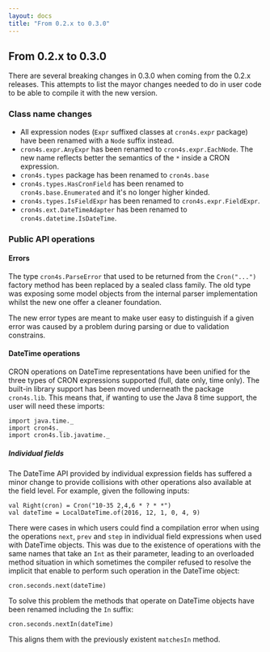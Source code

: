 ```yaml
---
layout: docs
title: "From 0.2.x to 0.3.0"
---
```


## From 0.2.x to 0.3.0

There are several breaking changes in 0.3.0 when coming from the 0.2.x releases. This attempts to list the mayor 
changes needed to do in user code to be able to compile it with the new version.

### Class name changes

 * All expression nodes (`Expr` suffixed classes at `cron4s.expr` package) have been renamed with a `Node` suffix instead.
 * `cron4s.expr.AnyExpr` has been renamed to `cron4s.expr.EachNode`. The new name reflects better the semantics of the `*` inside a CRON expression.
 * `cron4s.types` package has been renamed to `cron4s.base`
 * `cron4s.types.HasCronField` has been renamed to `cron4s.base.Enumerated` and it's no longer higher kinded.
 * `cron4s.types.IsFieldExpr` has been renamed to `cron4s.expr.FieldExpr`.
 * `cron4s.ext.DateTimeAdapter` has been renamed to `cron4s.datetime.IsDateTime`.
 
### Public API operations

#### Errors

The type `cron4s.ParseError` that used to be returned from the `Cron("...")` factory method has been replaced by a sealed
class family. The old type was exposing some model objects from the internal parser implementation whilst the new one
offer a cleaner foundation.

The new error types are meant to make user easy to distinguish if a given error was caused by a problem during parsing
or due to validation constrains.

#### DateTime operations

CRON operations on DateTime representations have been unified for the three types of CRON expressions supported (full,
date only, time only). The built-in library support has been moved underneath the package `cron4s.lib`. This means that,
if wanting to use the Java 8 time support, the user will need these imports:

```tut:silent
import java.time._
import cron4s._
import cron4s.lib.javatime._
```

##### Individual fields

The DateTime API provided by individual expression fields has suffered a minor change to provide collisions with other
operations also available at the field level. For example, given the following inputs:

```tut
val Right(cron) = Cron("10-35 2,4,6 * ? * *")
val dateTime = LocalDateTime.of(2016, 12, 1, 0, 4, 9)
```

There were cases in which users could find a compilation error when using the operations `next`, `prev` and `step` in
individual field expressions when used with DateTime objects. This was due to the existence of operations with the
same names that take an `Int` as their parameter, leading to an overloaded method situation in which sometimes the
compiler refused to resolve the implicit that enable to perform such operation in the DateTime object:

```tut:fail
cron.seconds.next(dateTime)
```

To solve this problem the methods that operate on DateTime objects have been renamed including the `In` suffix:

```tut
cron.seconds.nextIn(dateTime)
```

This aligns them with the previously existent `matchesIn` method.
